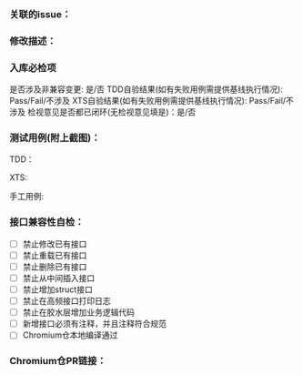 ### 关联的issue：

### 修改描述：

### 入库必检项
是否涉及非兼容变更: 是/否
TDD自验结果(如有失败用例需提供基线执行情况): Pass/Fail/不涉及
XTS自验结果(如有失败用例需提供基线执行情况): Pass/Fail/不涉及
检视意见是否都已闭环(无检视意见填是)：是/否

### 测试用例(附上截图)：
TDD：

XTS:

手工用例:

### 接口兼容性自检：
- [ ] 禁止修改已有接口
- [ ] 禁止重载已有接口
- [ ] 禁止删除已有接口
- [ ] 禁止从中间插入接口
- [ ] 禁止增加struct接口
- [ ] 禁止在高频接口打印日志
- [ ] 禁止在胶水层增加业务逻辑代码
- [ ] 新增接口必须有注释，并且注释符合规范
- [ ] Chromium仓本地编译通过

### Chromium仓PR链接：
